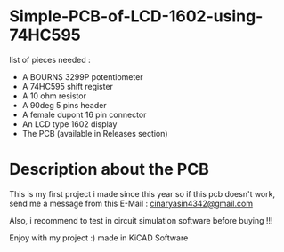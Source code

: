 # Simple-PCB-of-LCD-1602-using-74HC595
list of pieces needed :

* A BOURNS 3299P potentiometer
* A 74HC595 shift register
* A 10 ohm resistor
* A 90deg 5 pins header
* A female dupont 16 pin connector
* An LCD type 1602 display
* The PCB (available in Releases section)

# Description about the PCB

This is my first project i made since this year so if this pcb doesn't work, send me a message from this E-Mail :
cinaryasin4342@gmail.com

Also, i recommend to test in circuit simulation software before buying !!!

Enjoy with my project :)
made in KiCAD Software
